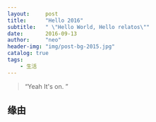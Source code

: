 ```yaml
---
layout:     post
title:      "Hello 2016"
subtitle:   " \"Hello World, Hello relatos\""
date:       2016-09-13
author:     "neo"
header-img: "img/post-bg-2015.jpg"
catalog: true
tags:
    - 生活
---
```


> “Yeah It's on. ”


## 缘由



